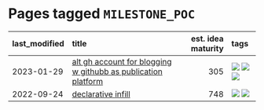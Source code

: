 # Pages tagged `MILESTONE_POC`

|last_modified|title|est. idea maturity|tags
|:---|:---|---:|:---|
|2023-01-29|[alt gh account for blogging w githubb as publication platform](../alt_gh_account_for_blogging.md)|305|[![](https://img.shields.io/badge/tag-MILESTONE_POC-b25b5)](../tags/MILESTONE_POC.md) [![](https://img.shields.io/badge/tag-publication-5d9a82)](../tags/publication.md) [![](https://img.shields.io/badge/tag-wip-ebbec3)](../tags/wip.md)|
|2022-09-24|[declarative infill](../declarative-infill.md)|748|[![](https://img.shields.io/badge/tag-MILESTONE_POC-b25b5)](../tags/MILESTONE_POC.md) [![](https://img.shields.io/badge/tag-experimental-997e5)](../tags/experimental.md)|